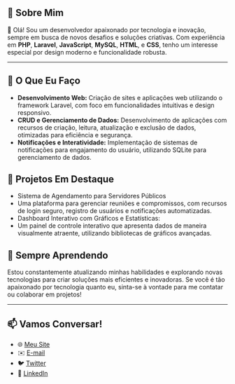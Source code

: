 ## 🌟 Sobre Mim

👋 Olá! Sou um desenvolvedor apaixonado por tecnologia e inovação, sempre em busca de novos desafios e soluções criativas. 
Com experiência em **PHP**, **Laravel**, **JavaScript**, **MySQL**, **HTML**, e **CSS**, tenho um interesse especial por design moderno e funcionalidade robusta.

---

## 💼 O Que Eu Faço

- **Desenvolvimento Web:** Criação de sites e aplicações web utilizando o framework Laravel, com foco em funcionalidades intuitivas e design responsivo.
- **CRUD e Gerenciamento de Dados:** Desenvolvimento de aplicações com recursos de criação, leitura, atualização e exclusão de dados, otimizadas para eficiência e segurança.
- **Notificações e Interatividade:** Implementação de sistemas de notificações para engajamento do usuário, utilizando SQLite para gerenciamento de dados.

## 🎯 Projetos Em Destaque

- Sistema de Agendamento para Servidores Públicos
- Uma plataforma para gerenciar reuniões e compromissos, com recursos de login seguro, registro de usuários e notificações automatizadas.
- Dashboard Interativo com Gráficos e Estatísticas:
- Um painel de controle interativo que apresenta dados de maneira visualmente atraente, utilizando bibliotecas de gráficos avançadas.

## 🚀 Sempre Aprendendo

Estou constantemente atualizando minhas habilidades e explorando novas tecnologias para criar soluções mais eficientes e inovadoras. 
Se você é tão apaixonado por tecnologia quanto eu, sinta-se à vontade para me contatar ou colaborar em projetos!

---

## 📫 Vamos Conversar!

- 🌐 [Meu Site](#)
- ✉️ [E-mail](mailto:exemplo@dominio.com)
- 🐦 [Twitter](https://twitter.com/seu_usuario)
- 💼 [LinkedIn](https://www.linkedin.com/in/seu_usuario)
